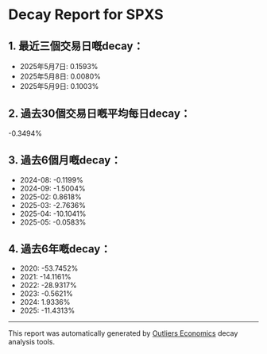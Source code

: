 # Decay Report for SPXS

## 1. 最近三個交易日嘅decay：

- 2025年5月7日: 0.1593%
- 2025年5月8日: 0.0080%
- 2025年5月9日: 0.1003%

## 2. 過去30個交易日嘅平均每日decay：
-0.3494%

## 3. 過去6個月嘅decay：

- 2024-08: -0.1199%
- 2024-09: -1.5004%
- 2025-02: 0.8618%
- 2025-03: -2.7636%
- 2025-04: -10.1041%
- 2025-05: -0.0583%

## 4. 過去6年嘅decay：

- 2020: -53.7452%
- 2021: -14.1161%
- 2022: -28.9317%
- 2023: -0.5621%
- 2024: 1.9336%
- 2025: -11.4313%
---

This report was automatically generated by [Outliers Economics](https://outliersecon.com) decay analysis tools.